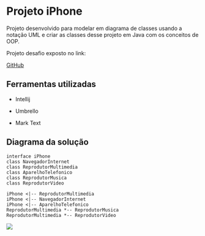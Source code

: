 # Projeto iPhone

Projeto desenvolvido para modelar em diagrama de classes usando a notação UML e criar as classes desse projeto em Java com os conceitos de OOP.

Projeto desafio exposto no link:

[GitHub](https://github.com/digitalinnovationone/trilha-java-basico/tree/main/desafios/poo)

## Ferramentas utilizadas

- Intellij

- Umbrello

- Mark Text



## Diagrama da solução

```plantuml
interface iPhone
class NavegadorInternet
class ReprodutorMultimedia
class AparelhoTelefonico
class ReprodutorMusica
class ReprodutorVideo

iPhone <|-- ReprodutorMultimedia
iPhone <|-- NavegadorInternet
iPhone <|-- AparelhoTelefonico
ReprodutorMultimedia *-- ReprodutorMusica
ReprodutorMultimedia *-- ReprodutorVideo
```

![](/home/anderson/Projetos/std-modelo-iphone/diagrama%20de%20classe.png)



